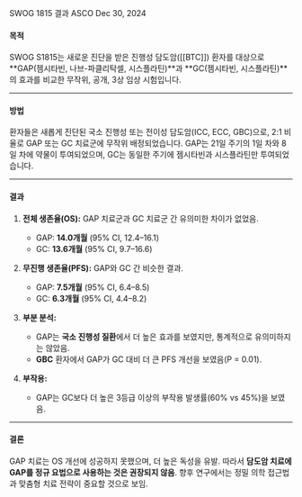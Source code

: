 
SWOG 1815 결과
ASCO
Dec 30, 2024


#### 목적

SWOG S1815는 새로운 진단을 받은 진행성 담도암([[BTC]]) 환자를 대상으로 **GAP(젬시타빈, 나브-파클리탁셀, 시스플라틴)**과 **GC(젬시타빈, 시스플라틴)**의 효과를 비교한 무작위, 공개, 3상 임상 시험입니다.

---

#### 방법

환자들은 새롭게 진단된 국소 진행성 또는 전이성 담도암(ICC, ECC, GBC)으로, 2:1 비율로 GAP 또는 GC 치료군에 무작위 배정되었습니다. GAP는 21일 주기의 1일 차와 8일 차에 약물이 투여되었으며, GC는 동일한 주기에 젬시타빈과 시스플라틴만 투여되었습니다.

---

#### 결과

1. **전체 생존율(OS):** GAP 치료군과 GC 치료군 간 유의미한 차이가 없었음.
    
    - GAP: **14.0개월** (95% CI, 12.4–16.1)
    - GC: **13.6개월** (95% CI, 9.7–16.6)
2. **무진행 생존율(PFS):** GAP와 GC 간 비슷한 결과.
    
    - GAP: **7.5개월** (95% CI, 6.4–8.5)
    - GC: **6.3개월** (95% CI, 4.4–8.2)
3. **부분 분석:**
    
    - GAP는 **국소 진행성 질환**에서 더 높은 효과를 보였지만, 통계적으로 유의미하지는 않았음.
    - **GBC** 환자에서 GAP가 GC 대비 더 큰 PFS 개선을 보였음(P = 0.01).
4. **부작용:**
    
    - GAP는 GC보다 더 높은 3등급 이상의 부작용 발생률(60% vs 45%)을 보였음.

---

#### 결론

GAP 치료는 OS 개선에 성공하지 못했으며, 더 높은 독성을 유발. 따라서 **담도암 치료에 GAP를 정규 요법으로 사용하는 것은 권장되지 않음**. 향후 연구에서는 정밀 의학 접근법과 맞춤형 치료 전략이 중요할 것으로 보임.